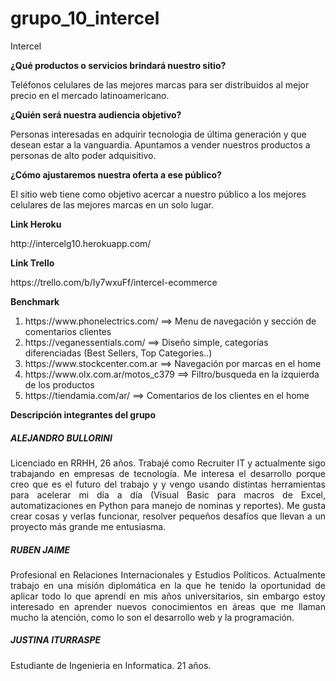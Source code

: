 # grupo_10_intercel
Intercel

<strong> ¿Qué productos o servicios brindará nuestro sitio? </strong>
<p> Teléfonos celulares de las mejores marcas para ser distribuidos al mejor precio en el mercado latinoamericano.</p> 

<strong>¿Quién será nuestra audiencia objetivo?</strong> 
<p> Personas interesadas en adquirir tecnologia de última generación y que desean estar a la vanguardia. Apuntamos a vender nuestros productos a personas de alto poder adquisitivo.</p> 

<strong>¿Cómo ajustaremos nuestra oferta a ese público?</strong>
<p>El sitio web tiene como objetivo acercar a nuestro público a los mejores celulares de las mejores marcas en un solo lugar.</p>

<strong>Link Heroku </strong>
<p>http://intercelg10.herokuapp.com/</p>

<strong>Link Trello </strong>
<p>https://trello.com/b/Iy7wxuFf/intercel-ecommerce</p>

<strong>Benchmark </strong>
<ol>
<li> https://www.phonelectrics.com/      ==> Menu de navegación y sección de comentarios clientes </li>
<li> https://veganessentials.com/        ==> Diseño simple, categorías diferenciadas (Best Sellers, Top Categories..) </li>
<li> https://www.stockcenter.com.ar      ==> Navegación por marcas en el home </li>
<li> https://www.olx.com.ar/motos_c379   ==> Filtro/busqueda en la izquierda de los productos </li>
<li> https://tiendamia.com/ar/           ==> Comentarios de los clientes en el home </li>

</ol>


<strong>Descripción integrantes del grupo </strong>
<h5><strong>ALEJANDRO BULLORINI </strong></h5>
<p align="justify">Licenciado en RRHH, 26 años. Trabajé como Recruiter IT y actualmente sigo trabajando en empresas de tecnología. 
Me interesa el desarrollo porque creo que es el futuro del trabajo y y vengo usando distintas herramientas para acelerar mi día a día (Visual Basic para macros de Excel, automatizaciones en Python para manejo de nominas y reportes).
Me gusta crear cosas y verlas funcionar, resolver pequeños desafíos que llevan a un proyecto más grande me entusiasma.</p>

<h5><strong>RUBEN JAIME</strong></h5>
<p align="justify"> Profesional en Relaciones Internacionales y Estudios Políticos. Actualmente trabajo en una misión diplomática en la que he tenido la oportunidad de aplicar todo lo que aprendí en mis años universitarios, sin embargo estoy interesado en aprender nuevos conocimientos en áreas que me llaman mucho la atención, como lo son el desarrollo web y la programación.</p>

<h5><strong>JUSTINA ITURRASPE </strong></h5>
<p align="justify">Estudiante de Ingenieria en Informatica. 21 años.</p>


